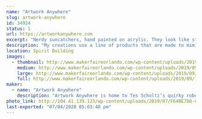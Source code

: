 ```yaml
---
name: "Artwork Anywhere"
slug: artwork-anywhere
id: 34924
status: 1
url: https://artworkanywhere.com
excerpt: "Nerdy suncatchers, hand painted on acrylic. They look like stained glass, but they are lightweight and shatter resistant. There will be finished pieces for sale, as well as sample pieces showing the various stages of creation."
description: "My creations use a line of products that are made to mimic stained glass. Many people use it on glass, but I chose to work on acrylic. Acrylic is less than half the weight of glass, and much more durable. I get a lot of questions about how I make my pieces. I don’t always use products as instructed, and I also make some of my own blends with different paints and additives. I have shown short video clips on instagram, but now I’m looking forward to having the opportunity to give people an idea of how the process actually looks, in person."
location: Spirit Building
images:
  - thumbnail: http://www.makerfaireorlando.com/wp-content/uploads/2019/09/7C326415-037C-4A03-9422-11A66E69FDC7.jpeg
    medium: http://www.makerfaireorlando.com/wp-content/uploads/2019/09/7C326415-037C-4A03-9422-11A66E69FDC7.jpeg
    large: http://www.makerfaireorlando.com/wp-content/uploads/2019/09/7C326415-037C-4A03-9422-11A66E69FDC7.jpeg
    full: http://www.makerfaireorlando.com/wp-content/uploads/2019/09/7C326415-037C-4A03-9422-11A66E69FDC7.jpeg
maker:
  - name: "Artwork Anywhere"
    description: "Artwork Anywhere is home to Tes Scholtz’s quirky robot art and nerdy suncatchers.  Hand painted on acrylic, they evoke the look of stained glass, and feature pop culture favorites, as well as many of her own designs."
photo_link: http://104.41.139.123/wp-content/uploads/2019/07/F64BE7D8-C772-4CEC-928E-8D91056C9891.png
last-exported: "07/04/2020 05:03:40 pm"
---
```

